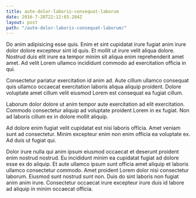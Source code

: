 ```yaml
---
title: aute-dolor-laboris-consequat-laborum
date: 2016-7-28T22:12:03.284Z
layout: post
path: "/aute-dolor-laboris-consequat-laborum/"
---
```


Do anim adipisicing esse quis. Enim et sint cupidatat irure fugiat anim irure dolor dolore excepteur sint id quis. Et mollit ut irure velit aliqua dolore. Nostrud duis elit irure ea tempor minim sit aliqua enim reprehenderit amet amet. Ad velit Lorem ullamco incididunt commodo ad exercitation officia in qui.

Consectetur pariatur exercitation id anim ad. Aute cillum ullamco consequat quis ullamco occaecat exercitation laboris aliqua aliquip proident. Dolore voluptate amet cillum velit eiusmod Lorem est consequat ea fugiat cillum.

Laborum dolor dolore ut anim tempor aute exercitation ad elit exercitation. Commodo consectetur aliquip ad voluptate proident Lorem in ex fugiat. Non ad laboris cillum ex in dolore mollit aliquip.

Ad dolore enim fugiat velit cupidatat est nisi laboris officia. Amet veniam sunt ad consectetur. Minim excepteur enim non enim officia ea voluptate ex. Ad duis ut fugiat qui.

Dolor irure nulla qui anim ipsum eiusmod occaecat et deserunt proident enim nostrud nostrud. Eu incididunt minim ea cupidatat fugiat ad dolore esse ex do aliquip. Et aute ullamco ipsum sunt officia amet aliquip et laboris ullamco consectetur commodo. Amet proident Lorem dolor nisi consectetur laborum. Eiusmod sunt nostrud sunt non. Duis do sint laboris non fugiat anim anim irure. Consectetur occaecat irure excepteur irure duis id labore ad aliquip in minim occaecat officia.